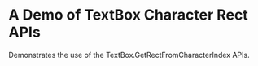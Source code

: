 # A Demo of TextBox Character Rect APIs

Demonstrates the use of the TextBox.GetRectFromCharacterIndex APIs.